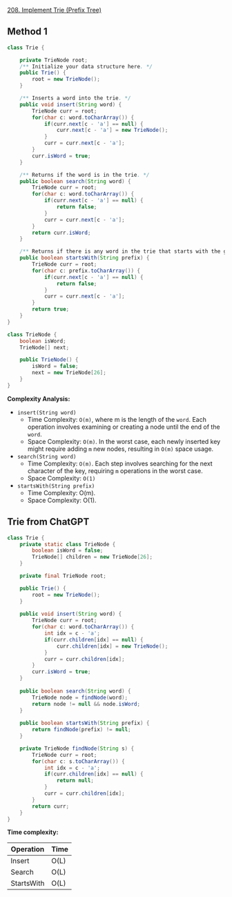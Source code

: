 [208. Implement Trie (Prefix Tree)](https://leetcode.com/problems/implement-trie-prefix-tree/description/)


## Method 1
```java
class Trie {

    private TrieNode root;
    /** Initialize your data structure here. */
    public Trie() {
        root = new TrieNode();
    }

    /** Inserts a word into the trie. */
    public void insert(String word) {
        TrieNode curr = root;
        for(char c: word.toCharArray()) {
            if(curr.next[c - 'a'] == null) {
                curr.next[c - 'a'] = new TrieNode();
            }
            curr = curr.next[c - 'a'];
        }
        curr.isWord = true;
    }

    /** Returns if the word is in the trie. */
    public boolean search(String word) {
        TrieNode curr = root;
        for(char c: word.toCharArray()) {
            if(curr.next[c - 'a'] == null) {
                return false;
            }
            curr = curr.next[c - 'a'];
        }
        return curr.isWord;
    }

    /** Returns if there is any word in the trie that starts with the given prefix. */
    public boolean startsWith(String prefix) {
        TrieNode curr = root;
        for(char c: prefix.toCharArray()) {
            if(curr.next[c - 'a'] == null) {
                return false;
            }
            curr = curr.next[c - 'a'];
        }
        return true;
    }
}

class TrieNode {
    boolean isWord;
    TrieNode[] next;

    public TrieNode() {
        isWord = false;
        next = new TrieNode[26];
    }
}
```
**Complexity Analysis:**
* `insert(String word)`
  * Time Complexity: `O(m)`, where m is the length of the `word`. Each operation involves examining or creating a node until the end of the `word`.
  * Space Complexity: `O(m)`. In the worst case, each newly inserted key might require adding `m` new nodes, resulting in `O(m)` space usage.
* `search(String word)`
  * Time Complexity: `O(m)`. Each step involves searching for the next character of the key, requiring `m` operations in the worst case.
  * Space Complexity: `O(1)`
* `startsWith(String prefix)`
  * Time Complexity: O(m).
  * Space Complexity: O(1).


## Trie from ChatGPT
```java
class Trie {
    private static class TrieNode {
        boolean isWord = false;
        TrieNode[] children = new TrieNode[26];
    }

    private final TrieNode root;

    public Trie() {
        root = new TrieNode();    
    }
    
    public void insert(String word) {
        TrieNode curr = root;
        for(char c: word.toCharArray()) {
            int idx = c - 'a';
            if(curr.children[idx] == null) {
                curr.children[idx] = new TrieNode();
            }
            curr = curr.children[idx];
        }
        curr.isWord = true;
    }
    
    public boolean search(String word) {
        TrieNode node = findNode(word);
        return node != null && node.isWord;
    }
    
    public boolean startsWith(String prefix) {
        return findNode(prefix) != null;
    }

    private TrieNode findNode(String s) {
        TrieNode curr = root;
        for(char c: s.toCharArray()) {
            int idx = c - 'a';
            if(curr.children[idx] == null) {
                return null;
            }
            curr = curr.children[idx];
        }
        return curr;
    }
}
```
**Time complexity:**

| Operation  | Time |
| ---------- | ---- |
| Insert     | O(L) |
| Search     | O(L) |
| StartsWith | O(L) |



